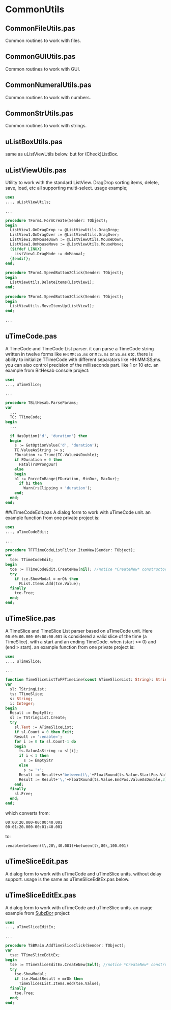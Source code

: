 # CommonUtils
## CommonFileUtils.pas
Common routines to work with files.

## CommonGUIUtils.pas
Common routines to work with GUI.

## CommonNumeralUtils.pas
Common routines to work with numbers.

## CommonStrUtils.pas
Common routines to work with strings.

## uListBoxUtils.pas
same as uListViewUtils below. but for (Check)ListBox.

## uListViewUtils.pas
Utility to work with the standard ListView. DragDrop sorting items, delete, save,
load, etc all supporting multi-select.
usage example;
```pascal
uses
..., uListViewUtils;

...

procedure TForm1.FormCreate(Sender: TObject);
begin
  ListView1.OnDragDrop := @ListViewUtils.DragDrop;
  ListView1.OnDragOver := @ListViewUtils.DragOver;
  ListView1.OnMouseDown := @ListViewUtils.MouseDown;
  ListView1.OnMouseMove := @ListViewUtils.MouseMove;
  {$ifdef LINUX}
    ListView1.DragMode := dmManual;
  {$endif};
end;
 
procedure TForm1.SpeedButton2Click(Sender: TObject);
begin
  ListViewUtils.DeleteItems(ListView1);
end;
 
procedure TForm1.SpeedButton3Click(Sender: TObject);
begin
  ListViewUtils.MoveItemsUp(ListView1);
end;
 
...
```

## uTimeCode.pas
A TimeCode and TimeCode List parser.
it can parse a TimeCode string written in twelve forms like `HH:MM:SS.ms` or `M:S.ms` or `SS.ms` etc.
there is ability to initialize TTimeCode with different separators like HH:MM:SS;ms.
you can also control precision of the milliseconds part. like 1 or 10 etc.
an example from BitHesab console project:
```pascal
uses
..., uTimeSlice;

...

procedure TBitHesab.ParseParams;
var
  ...
  TC: TTimeCode;
begin
  ...

  if HasOption('d', 'duration') then
  begin
    s := GetOptionValue('d', 'duration');
    TC.ValueAsString := s;
    FDuration := Trunc(TC.ValueAsDouble);
    if FDuration = 0 then
      Fatal(rsWrongDur)
    else
    begin
    b1 := ForceInRange(FDuration, MinDur, MaxDur);
      if b1 then
        Warn(rsClipping + 'duration');
    end;
  end;
end;
```

##uTimeCodeEdit.pas
A dialog form to work with uTimeCode unit.
an example function from one private project is:

```pascal
uses
..., uTimeCodeEdit;

...

procedure TFFTimeCodeListFilter.ItemNew(Sender: TObject);
var
  tce: TTimeCodeEdit;
begin
  tce := TTimeCodeEdit.CreateNew(nil); //notice *CreateNew* constructor.
  try
    if tce.ShowModal = mrOk then
      FList.Items.Add(tce.Value);
  finally
    tce.Free;
  end;
end;  
```

## uTimeSlice.pas
A TimeSlice and TimeSlice List parser based on uTimeCode unit.
Here `00:00:00.000-00:00:00.001` is considered a valid slice of the time (a TimeSlice).
with a start and an ending TimeCode. when (start >= 0) and (end > start).
an example function from one private project is:
```pascal
uses
..., uTimeSlice;

...

function TimeSliceListToFFTimeLine(const ATimeSliceList: String): String;
var
  sl: TStringList;
  ts: TTimeSlice;
  s: String;
  i: Integer;
begin
  Result := EmptyStr;
  sl := TStringList.Create;
  try
    sl.Text := ATimeSliceList;
    if sl.Count = 0 then Exit;
    Result := ':enable=';
    for i := 0 to sl.Count-1 do
    begin
      ts.ValueAsString := sl[i];
      if i < 1 then
        s := EmptyStr
      else
        s := '+';
      Result := Result+s+'between(t\,'+FloatRound(ts.Value.StartPos.ValueAsDouble,3).ToString;
      Result := Result+'\,'+FloatRound(ts.Value.EndPos.ValueAsDouble,3).ToString+')';
    end;
  finally
    sl.Free;
  end;
end;
```
which converts from:
```
00:00:20.000-00:00:40.001
00:01:20.000-00:01:40.001
```
to:
```
:enable=between(t\,20\,40.001)+between(t\,80\,100.001)
```

## uTimeSliceEdit.pas
A dialog form to work with uTimeCode and uTimeSlice units. without delay support.
usage is the same as uTimeSliceEditEx.pas below.

## uTimeSliceEditEx.pas
A dialog form to work with uTimeCode and uTimeSlice units.
an usage example from [SubzBor](https://github.com/m-audio91/SubzBor) project:

```pascal
uses
..., uTimeSliceEditEx;

...

procedure TSBMain.AddTimeSliceClick(Sender: TObject);
var
  tse: TTimeSliceEditEx;
begin
  tse := TTimeSliceEditEx.CreateNew(Self); //notice *CreateNew* constructor.
  try
    tse.ShowModal;
    if tse.ModalResult = mrOk then
      TimeSlicesList.Items.Add(tse.Value);
  finally
    tse.Free;
  end;
end; 
```
